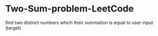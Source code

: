 # Two-Sum-problem-LeetCode
find two distinct numbers which their summation is equal to user input (target)
